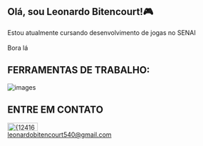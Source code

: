 ## Olá, sou Leonardo Bitencourt!🎮 <br>

Estou atualmente cursando desenvolvimento de jogas no SENAI <br> <br>
Bora lá <br>

## FERRAMENTAS DE TRABALHO:
![images](https://github.com/user-attachments/assets/db112012-e0f4-4e7d-a26b-68e92cf41958)

## ENTRE EM CONTATO
<img width="68" height="18" alt="{1241627F-9033-4987-A329-EF85F9C4F968}" src="https://github.com/user-attachments/assets/52bc8dec-8565-44fa-ad28-6f6dd5564c64" /> <br>
leonardobitencourt540@gmail.com

